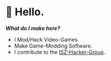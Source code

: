 # 👋 Hello.
***What do I make here?***
- I Mod/Hack Video-Games.
- Make Game-Modding Software.
- I contribute to the [ISZ-Hacker-Group](https://github.com/ISZ-Hacker-Group).
